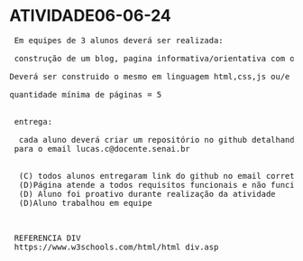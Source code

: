 # ATIVIDADE06-06-24




<PRE>
 Em equipes de 3 alunos deverá ser realizada:

 construção de um blog, pagina informativa/orientativa com o tema MEIO-AMBIENTE, tais como cuidados,datas e movimentos mundiais, orgão regulamentadores brasieleiros, mudiais,etc

Deverá ser construido o mesmo em linguagem html,css,js ou/e ainda react native

quantidade mínima de páginas = 5


 entrega:

  cada aluno deverá criar um repositório no github detalhando a página através de arquivo README.md e enviar link do código fonte
 para o email lucas.c@docente.senai.br


  (C) todos alunos entregaram link do github no email correto
  (D)Página atende a todos requisitos funcionais e não funcionais
  (D) Aluno foi proativo durante realização da atividade
  (D)Aluno trabalhou em equipe

  
</PRE>
<PRE>
 REFERENCIA DIV 
 https://www.w3schools.com/html/html_div.asp
</PRE>
